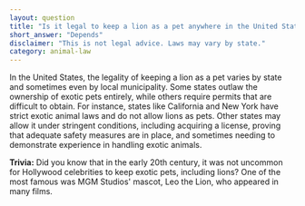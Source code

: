 ```yaml
---
layout: question
title: "Is it legal to keep a lion as a pet anywhere in the United States?"
short_answer: "Depends"
disclaimer: "This is not legal advice. Laws may vary by state."
category: animal-law
---
```

In the United States, the legality of keeping a lion as a pet varies by state and sometimes even by local municipality. Some states outlaw the ownership of exotic pets entirely, while others require permits that are difficult to obtain. For instance, states like California and New York have strict exotic animal laws and do not allow lions as pets. Other states may allow it under stringent conditions, including acquiring a license, proving that adequate safety measures are in place, and sometimes needing to demonstrate experience in handling exotic animals.

**Trivia:** Did you know that in the early 20th century, it was not uncommon for Hollywood celebrities to keep exotic pets, including lions? One of the most famous was MGM Studios' mascot, Leo the Lion, who appeared in many films.
